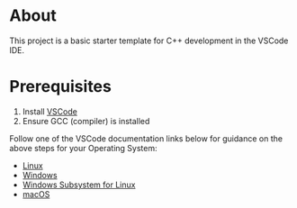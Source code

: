 # About

This project is a basic starter template for C++ development in the VSCode IDE.

# Prerequisites

1. Install [VSCode](https://code.visualstudio.com/download) 
2. Ensure GCC (compiler) is installed

Follow one of the VSCode documentation links below for guidance on the above steps for your Operating System:

- [Linux](https://code.visualstudio.com/docs/cpp/config-linux)
- [Windows](https://code.visualstudio.com/docs/cpp/config-mingw)
- [Windows Subsystem for Linux](https://code.visualstudio.com/docs/cpp/config-wsl)
- [macOS](https://code.visualstudio.com/docs/cpp/config-clang-mac) 

